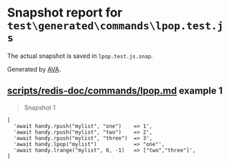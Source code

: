 # Snapshot report for `test\generated\commands\lpop.test.js`

The actual snapshot is saved in `lpop.test.js.snap`.

Generated by [AVA](https://ava.li).

## [scripts/redis-doc/commands/lpop.md](../../../../scripts/redis-doc/commands/lpop.md) example 1

> Snapshot 1

    [
      'await handy.rpush("mylist", "one")    => 1',
      'await handy.rpush("mylist", "two")    => 2',
      'await handy.rpush("mylist", "three")  => 3',
      'await handy.lpop("mylist")            => "one"',
      'await handy.lrange("mylist", 0, -1)   => ["two","three"]',
    ]
